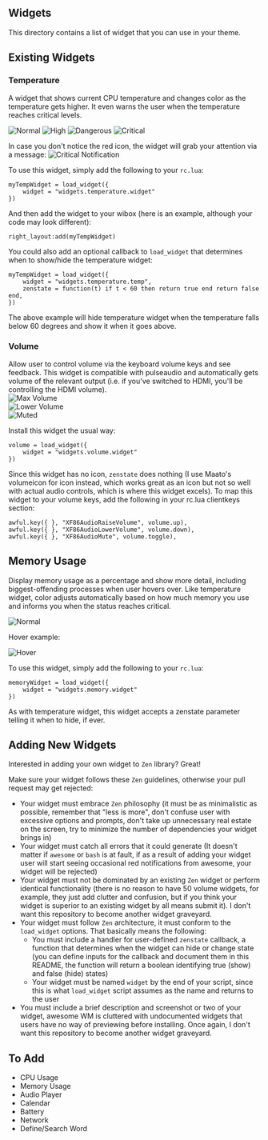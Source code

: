 Widgets
-------
This directory contains a list of widget that you can use in your theme.

## Existing Widgets

### Temperature
A widget that shows current CPU temperature and changes color as the temperature gets higher. It even warns the user when the temperature reaches critical levels.

![Normal](https://github.com/atsepkov/awesome-zen/blob/master/widgets/temperature/1.png)
![High](https://github.com/atsepkov/awesome-zen/blob/master/widgets/temperature/2.png)
![Dangerous](https://github.com/atsepkov/awesome-zen/blob/master/widgets/temperature/3.png)
![Critical](https://github.com/atsepkov/awesome-zen/blob/master/widgets/temperature/4.png)

In case you don't notice the red icon, the widget will grab your attention via a message:
![Critical Notification](https://github.com/atsepkov/awesome-zen/blob/master/widgets/temperature/notification_example.png)

To use this widget, simply add the following to your `rc.lua`:

	myTempWidget = load_widget({
		widget = "widgets.temperature.widget"
	})

And then add the widget to your wibox (here is an example, although your code may look different):

	right_layout:add(myTempWidget)

You could also add an optional callback to `load_widget` that determines when to show/hide the temperature widget:

	myTempWidget = load_widget({
		widget = "widgets.temperature.temp",
		zenstate = function(t) if t < 60 then return true end return false end,
	})

The above example will hide temperature widget when the temperature falls below 60 degrees and show it when it goes above.


### Volume
Allow user to control volume via the keyboard volume keys and see feedback. This widget is compatible with pulseaudio and automatically gets volume of the relevant output (i.e. if you've switched to HDMI, you'll be controlling the HDMI volume).  
![Max Volume](https://github.com/atsepkov/awesome-zen/blob/master/widgets/volume/1.png)  
![Lower Volume](https://github.com/atsepkov/awesome-zen/blob/master/widgets/volume/2.png)  
![Muted](https://github.com/atsepkov/awesome-zen/blob/master/widgets/volume/3.png)

Install this widget the usual way:

	volume = load_widget({
		widget = "widgets.volume.widget"
	})

Since this widget has no icon, `zenstate` does nothing (I use Maato's volumeicon for icon instead, which works great as an icon but not so well with actual audio controls, which is where this widget excels). To map this widget to your volume keys, add the following in your rc.lua clientkeys section:

    awful.key({ }, "XF86AudioRaiseVolume", volume.up),
    awful.key({ }, "XF86AudioLowerVolume", volume.down),
    awful.key({ }, "XF86AudioMute", volume.toggle),


## Memory Usage
Display memory usage as a percentage and show more detail, including biggest-offending processes when user hovers over. Like temperature widget, color adjusts automatically based on how much memory you use and informs you when the status reaches critical.

![Normal](https://github.com/atsepkov/awesome-zen/blob/master/widgets/memory/1.png)

Hover example:

![Hover](https://github.com/atsepkov/awesome-zen/blob/master/widgets/memory/hover_example.png)

To use this widget, simply add the following to your `rc.lua`:

	memoryWidget = load_widget({
		widget = "widgets.memory.widget"
	})

As with temperature widget, this widget accepts a zenstate parameter telling it when to hide, if ever.


## Adding New Widgets
Interested in adding your own widget to `Zen` library? Great!

Make sure your widget follows these `Zen` guidelines, otherwise your pull request may get rejected:

- Your widget must embrace `Zen` philosophy (it must be as minimalistic as possible, remember that "less is more", don't confuse user with excessive options and prompts, don't take up unnecessary real estate on the screen, try to minimize the number of dependencies your widget brings in)
- Your widget must catch all errors that it could generate (It doesn't matter if `awesome` or `bash` is at fault, if as a result of adding your widget user will start seeing occasional red notifications from awesome, your widget will be rejected)
- Your widget must not be dominated by an existing `Zen` widget or perform identical functionality (there is no reason to have 50 volume widgets, for example, they just add clutter and confusion, but if you think your widget is superior to an existing widget by all means submit it). I don't want this repository to become another widget graveyard.
- Your widget must follow `Zen` architecture, it must conform to the `load_widget` options. That basically means the following:
	- You must include a handler for user-defined `zenstate` callback, a function that determines when the widget can hide or change state (you can define inputs for the callback and document them in this README, the function will return a boolean identifying true (show) and false (hide) states)
	- Your widget must be named `widget` by the end of your script, since this is what `load_widget` script assumes as the name and returns to the user
- You must include a brief description and screenshot or two of your widget, awesome WM is cluttered with undocumented widgets that users have no way of previewing before installing. Once again, I don't want this repository to become another widget graveyard.


## To Add
- CPU Usage
- Memory Usage
- Audio Player
- Calendar
- Battery
- Network
- Define/Search Word


